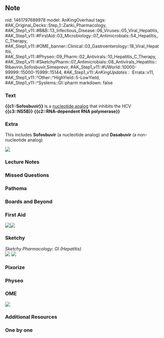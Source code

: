 ## Note
nid: 1461797689978
model: AnKingOverhaul
tags: #AK_Original_Decks::Step_1::Zanki_Pharmacology, #AK_Step1_v11::#B&B::13_Infectious_Disease::06_Viruses::05_Viral_Hepatitis, #AK_Step1_v11::#FirstAid::03_Microbiology::07_Antimicrobials::54_Hepatitis_C_Therapy, #AK_Step1_v11::#OME_banner::Clinical::03_Gastroenterology::18_Viral_Hepatitis, #AK_Step1_v11::#Physeo::09_Pharm::02_Antivirals::10_Hepatitis_C_Therapy, #AK_Step1_v11::#SketchyPharm::07_Antimicrobials::08_Antivirals_Hepatitis::Ribavirin,Sofosbuvir,Simeprevir, #AK_Step1_v11::#UWorld::10000-99999::15000-15999::15144, #AK_Step1_v11::$AnKingUpdates::$Errata::v11, #AK_Step1_v11::^Other::^HighYield::5-LowYield, #AK_Step1_v11::^Systems::GI::pharm
markdown: false

### Text
<div>
  <b>{{c1::Sofosbuvir}}</b> is a <u>nucleotide analog</u> that
  inhibits the HCV <b>{{c3::NS5B}}</b> <b>{{c2::RNA-dependent RNA
  polymerase}}</b>
</div>

### Extra
This includes <b>Sofosbuvir</b> (a nucleotide analog) and
<b>Dasabuvir</b> (a non-nucleotide analog)
<div><img src="paste-387844136763880.jpg"></div>

### Lecture Notes


### Missed Questions


### Pathoma


### Boards and Beyond


### First Aid
<img src="paste-380113195630595.jpg"><img src=
"paste-755235639263235.jpg">

### Sketchy
<div>
  <i>Sketchy Pharmacology: GI (Hepatitis)</i>
</div><img src="paste-308125248782337.jpg"> <img src=
"Screen%20Shot%202020-01-28%20at%206.30.43%20PM.png">

### Pixorize


### Physeo


### OME
<div class="ome-widget">
  <a href=
  "https://onlinemeded.org/spa/gastroenterology/viral-hepatitis/acquire?ref=anki">
  <img src="_OME_AnkiFlashcards_Lesson_5.png"></a>
</div>

### Additional Resources


### One by one


